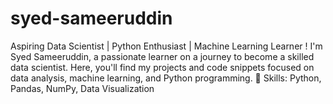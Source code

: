 # syed-sameeruddin
  Aspiring Data Scientist | Python Enthusiast | Machine Learning Learner ! I'm Syed Sameeruddin, a passionate learner on a journey to become a skilled data scientist. Here, you'll find my projects and code snippets focused on data analysis, machine learning, and Python programming. 🌟 Skills: Python, Pandas, NumPy, Data Visualization 
